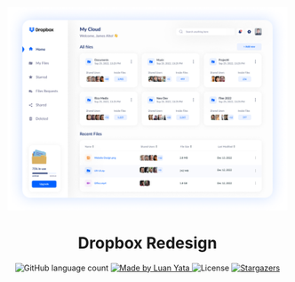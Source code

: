 <img alt="Ignite Todo" src="./dropbox.png" />

<h1 align="center">
Dropbox Redesign
</h1>

<p align="center">
  <img alt="GitHub language count" src="https://img.shields.io/github/languages/count/luanyata/Dropbox?color=%2304D361">

  <a href="https://www.linkedin.com/in/luanyata/">
    <img alt="Made by Luan Yata" src="https://img.shields.io/badge/made%20by-LuanYata-%2304D361">
  </a>

  <img alt="License" src="https://img.shields.io/badge/license-MIT-%2304D361">

  <a href="https://github.com/luanyata/Dropbox/stargazers">
    <img alt="Stargazers" src="https://img.shields.io/github/stars/luanyata/Dropbox?style=social">
  </a>
</p>
